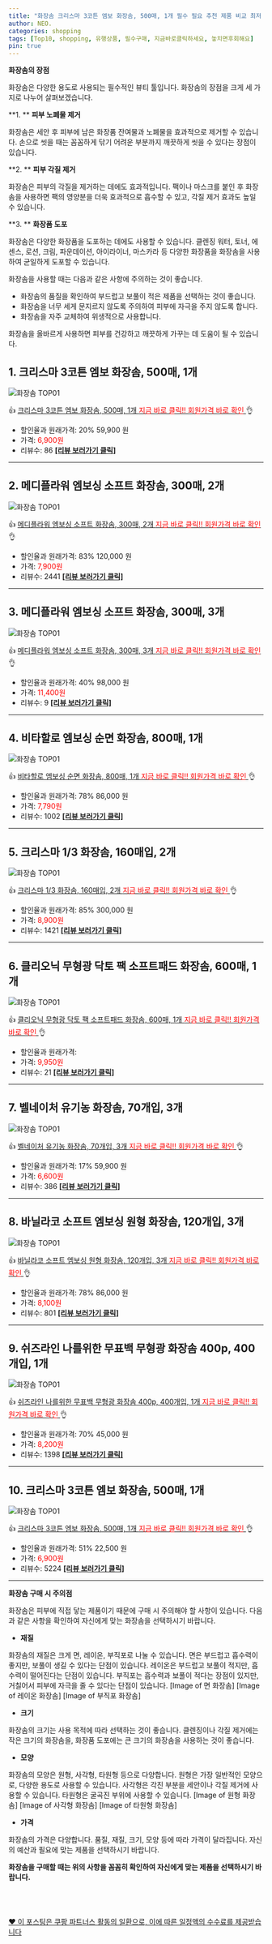 ```yaml
---
title: "화장솜 크리스마 3코튼 엠보 화장솜, 500매, 1개 필수 필요 추천 제품 비교 최저 가격 비교 장점 구매 후기 구매평"
author: NEO.
categories: shopping
tags: [Top10, shopping, 유행상품, 필수구매, 지금바로클릭하세요, 놓치면후회해요]
pin: true
---
```

**화장솜의 장점**

화장솜은 다양한 용도로 사용되는 필수적인 뷰티 툴입니다. 화장솜의 장점을 크게 세 가지로 나누어 살펴보겠습니다.

**1. ** **피부 노폐물 제거**

화장솜은 세안 후 피부에 남은 화장품 잔여물과 노폐물을 효과적으로 제거할 수 있습니다. 손으로 씻을 때는 꼼꼼하게 닦기 어려운 부분까지 깨끗하게 씻을 수 있다는 장점이 있습니다.

**2. ** **피부 각질 제거**

화장솜은 피부의 각질을 제거하는 데에도 효과적입니다. 팩이나 마스크를 붙인 후 화장솜을 사용하면 팩의 영양분을 더욱 효과적으로 흡수할 수 있고, 각질 제거 효과도 높일 수 있습니다.

**3. ** **화장품 도포**

화장솜은 다양한 화장품을 도포하는 데에도 사용할 수 있습니다. 클렌징 워터, 토너, 에센스, 로션, 크림, 파운데이션, 아이라이너, 마스카라 등 다양한 화장품을 화장솜을 사용하여 균일하게 도포할 수 있습니다.

화장솜을 사용할 때는 다음과 같은 사항에 주의하는 것이 좋습니다.

* 화장솜의 품질을 확인하여 부드럽고 보풀이 적은 제품을 선택하는 것이 좋습니다.
* 화장솜을 너무 세게 문지르지 않도록 주의하여 피부에 자극을 주지 않도록 합니다.
* 화장솜을 자주 교체하여 위생적으로 사용합니다.

화장솜을 올바르게 사용하면 피부를 건강하고 깨끗하게 가꾸는 데 도움이 될 수 있습니다.

   

## 1. 크리스마 3코튼 엠보 화장솜, 500매, 1개

![화장솜 TOP01](https://thumbnail7.coupangcdn.com/thumbnails/remote/490x490ex/image/retail/images/3600752172363909-93a070b6-05ed-4708-abaf-daf7ecb83e22.jpg)


👍 [크리스마 3코튼 엠보 화장솜, 500매, 1개 <font color=red> 지금 바로 클릭!! 회원가격 바로 확인 </font> ](https://link.coupang.com/re/AFFSDP?lptag=AF3617701&subid=GithubCoopas&pageKey=109007633&traceid=V0-153&itemId=329799699&vendorItemId=3809024389) 👌 


- 할인율과 원래가격: 20%  59,900   원
- 가격: <span style='color:red'>6,900원</span>
- 리뷰수: 86  [**[리뷰 보러가기 클릭]**](https://link.coupang.com/re/AFFSDP?lptag=AF3617701&subid=GithubCoopas&pageKey=109007633&traceid=V0-153&itemId=329799699&vendorItemId=3809024389)

---


   

## 2. 메디플라워 엠보싱 소프트 화장솜, 300매, 2개

![화장솜 TOP01](https://thumbnail10.coupangcdn.com/thumbnails/remote/490x490ex/image/retail/images/3832912359303492-4f0b8445-87f5-40d4-b3b3-5db84f4ed5b7.jpg)


👍 [메디플라워 엠보싱 소프트 화장솜, 300매, 2개 <font color=red> 지금 바로 클릭!! 회원가격 바로 확인 </font> ](https://link.coupang.com/re/AFFSDP?lptag=AF3617701&subid=GithubCoopas&pageKey=1732481&traceid=V0-153&itemId=30483850&vendorItemId=3059784528) 👌 


- 할인율과 원래가격: 83%  120,000   원
- 가격: <span style='color:red'>7,900원</span>
- 리뷰수: 2441  [**[리뷰 보러가기 클릭]**](https://link.coupang.com/re/AFFSDP?lptag=AF3617701&subid=GithubCoopas&pageKey=1732481&traceid=V0-153&itemId=30483850&vendorItemId=3059784528)

---


   

## 3. 메디플라워 엠보싱 소프트 화장솜, 300매, 3개

![화장솜 TOP01](https://thumbnail8.coupangcdn.com/thumbnails/remote/490x490ex/image/retail/images/3225448533430245-609da819-7af4-4139-bfda-d3ffdd5b6cab.jpg)


👍 [메디플라워 엠보싱 소프트 화장솜, 300매, 3개 <font color=red> 지금 바로 클릭!! 회원가격 바로 확인 </font> ](https://link.coupang.com/re/AFFSDP?lptag=AF3617701&subid=GithubCoopas&pageKey=1732481&traceid=V0-153&itemId=96714113&vendorItemId=3174580187) 👌 


- 할인율과 원래가격: 40%  98,000   원
- 가격: <span style='color:red'>11,400원</span>
- 리뷰수: 9  [**[리뷰 보러가기 클릭]**](https://link.coupang.com/re/AFFSDP?lptag=AF3617701&subid=GithubCoopas&pageKey=1732481&traceid=V0-153&itemId=96714113&vendorItemId=3174580187)

---


   

## 4. 비타할로 엠보싱 순면 화장솜, 800매, 1개

![화장솜 TOP01](https://thumbnail6.coupangcdn.com/thumbnails/remote/490x490ex/image/retail/images/84798321718261-336557ae-8d9c-4f76-86ca-f7fe85cdcbec.jpg)


👍 [비타할로 엠보싱 순면 화장솜, 800매, 1개 <font color=red> 지금 바로 클릭!! 회원가격 바로 확인 </font> ](https://link.coupang.com/re/AFFSDP?lptag=AF3617701&subid=GithubCoopas&pageKey=5791056306&traceid=V0-153&itemId=9901177222&vendorItemId=77184501524) 👌 


- 할인율과 원래가격: 78%  86,000   원
- 가격: <span style='color:red'>7,790원</span>
- 리뷰수: 1002  [**[리뷰 보러가기 클릭]**](https://link.coupang.com/re/AFFSDP?lptag=AF3617701&subid=GithubCoopas&pageKey=5791056306&traceid=V0-153&itemId=9901177222&vendorItemId=77184501524)

---


   

## 5. 크리스마 1/3 화장솜, 160매입, 2개

![화장솜 TOP01](https://thumbnail10.coupangcdn.com/thumbnails/remote/490x490ex/image/retail/images/2427870595440151-6293a2fe-1f22-4048-af32-278c1251e168.jpg)


👍 [크리스마 1/3 화장솜, 160매입, 2개 <font color=red> 지금 바로 클릭!! 회원가격 바로 확인 </font> ](https://link.coupang.com/re/AFFSDP?lptag=AF3617701&subid=GithubCoopas&pageKey=1654553681&traceid=V0-153&itemId=2818826589&vendorItemId=3071121445) 👌 


- 할인율과 원래가격: 85%  300,000   원
- 가격: <span style='color:red'>8,900원</span>
- 리뷰수: 1421  [**[리뷰 보러가기 클릭]**](https://link.coupang.com/re/AFFSDP?lptag=AF3617701&subid=GithubCoopas&pageKey=1654553681&traceid=V0-153&itemId=2818826589&vendorItemId=3071121445)

---


   

## 6. 클리오닉 무형광 닥토 팩 소프트패드 화장솜, 600매, 1개

![화장솜 TOP01](https://thumbnail9.coupangcdn.com/thumbnails/remote/490x490ex/image/retail/images/2023/02/03/10/3/97f5633a-895b-472f-b741-577978e41ab9.jpg)


👍 [클리오닉 무형광 닥토 팩 소프트패드 화장솜, 600매, 1개 <font color=red> 지금 바로 클릭!! 회원가격 바로 확인 </font> ](https://link.coupang.com/re/AFFSDP?lptag=AF3617701&subid=GithubCoopas&pageKey=7109287908&traceid=V0-153&itemId=17768145770&vendorItemId=84932386381) 👌 


- 할인율과 원래가격: 
- 가격: <span style='color:red'>9,950원</span>
- 리뷰수: 21  [**[리뷰 보러가기 클릭]**](https://link.coupang.com/re/AFFSDP?lptag=AF3617701&subid=GithubCoopas&pageKey=7109287908&traceid=V0-153&itemId=17768145770&vendorItemId=84932386381)

---


   

## 7. 벨네이처 유기농 화장솜, 70개입, 3개

![화장솜 TOP01](https://thumbnail9.coupangcdn.com/thumbnails/remote/490x490ex/image/product/image/vendoritem/2018/11/27/3931685866/2cee1c8b-1d53-46e5-8de6-0a59e4d47ea8.jpg)


👍 [벨네이처 유기농 화장솜, 70개입, 3개 <font color=red> 지금 바로 클릭!! 회원가격 바로 확인 </font> ](https://link.coupang.com/re/AFFSDP?lptag=AF3617701&subid=GithubCoopas&pageKey=130372626&traceid=V0-153&itemId=383737092&vendorItemId=3931685866) 👌 


- 할인율과 원래가격: 17%  59,900   원
- 가격: <span style='color:red'>6,600원</span>
- 리뷰수: 386  [**[리뷰 보러가기 클릭]**](https://link.coupang.com/re/AFFSDP?lptag=AF3617701&subid=GithubCoopas&pageKey=130372626&traceid=V0-153&itemId=383737092&vendorItemId=3931685866)

---


   

## 8. 바닐라코 소프트 엠보싱 원형 화장솜, 120개입, 3개

![화장솜 TOP01](https://thumbnail10.coupangcdn.com/thumbnails/remote/490x490ex/image/retail/images/84235807535534-e28fae13-93a6-476b-ab3a-896bc7390870.jpg)


👍 [바닐라코 소프트 엠보싱 원형 화장솜, 120개입, 3개 <font color=red> 지금 바로 클릭!! 회원가격 바로 확인 </font> ](https://link.coupang.com/re/AFFSDP?lptag=AF3617701&subid=GithubCoopas&pageKey=7051465019&traceid=V0-153&itemId=6386274108&vendorItemId=73681292467) 👌 


- 할인율과 원래가격: 78%  86,000   원
- 가격: <span style='color:red'>8,100원</span>
- 리뷰수: 801  [**[리뷰 보러가기 클릭]**](https://link.coupang.com/re/AFFSDP?lptag=AF3617701&subid=GithubCoopas&pageKey=7051465019&traceid=V0-153&itemId=6386274108&vendorItemId=73681292467)

---


   

## 9. 쉬즈라인 나를위한 무표백 무형광 화장솜 400p, 400개입, 1개

![화장솜 TOP01](https://thumbnail6.coupangcdn.com/thumbnails/remote/490x490ex/image/retail/images/2021/03/03/11/7/63d0bb7b-adca-4935-92af-cb1c79272b4f.jpg)


👍 [쉬즈라인 나를위한 무표백 무형광 화장솜 400p, 400개입, 1개 <font color=red> 지금 바로 클릭!! 회원가격 바로 확인 </font> ](https://link.coupang.com/re/AFFSDP?lptag=AF3617701&subid=GithubCoopas&pageKey=5107659482&traceid=V0-153&itemId=6967401938&vendorItemId=74259814815) 👌 


- 할인율과 원래가격: 70%  45,000   원
- 가격: <span style='color:red'>8,200원</span>
- 리뷰수: 1398  [**[리뷰 보러가기 클릭]**](https://link.coupang.com/re/AFFSDP?lptag=AF3617701&subid=GithubCoopas&pageKey=5107659482&traceid=V0-153&itemId=6967401938&vendorItemId=74259814815)

---


   

## 10. 크리스마 3코튼 엠보 화장솜, 500매, 1개

![화장솜 TOP01](https://thumbnail7.coupangcdn.com/thumbnails/remote/490x490ex/image/retail/images/3600752172363909-93a070b6-05ed-4708-abaf-daf7ecb83e22.jpg)


👍 [크리스마 3코튼 엠보 화장솜, 500매, 1개 <font color=red> 지금 바로 클릭!! 회원가격 바로 확인 </font> ](https://link.coupang.com/re/AFFSDP?lptag=AF3617701&subid=GithubCoopas&pageKey=109007633&traceid=V0-153&itemId=329799699&vendorItemId=3809024389) 👌 


- 할인율과 원래가격: 51%  22,500   원
- 가격: <span style='color:red'>6,900원</span>
- 리뷰수: 5224  [**[리뷰 보러가기 클릭]**](https://link.coupang.com/re/AFFSDP?lptag=AF3617701&subid=GithubCoopas&pageKey=109007633&traceid=V0-153&itemId=329799699&vendorItemId=3809024389)

---
**화장솜 구매 시 주의점**

화장솜은 피부에 직접 닿는 제품이기 때문에 구매 시 주의해야 할 사항이 있습니다. 다음과 같은 사항을 확인하여 자신에게 맞는 화장솜을 선택하시기 바랍니다.

* **재질**

화장솜의 재질은 크게 면, 레이온, 부직포로 나눌 수 있습니다. 면은 부드럽고 흡수력이 좋지만, 보풀이 생길 수 있다는 단점이 있습니다. 레이온은 부드럽고 보풀이 적지만, 흡수력이 떨어진다는 단점이 있습니다. 부직포는 흡수력과 보풀이 적다는 장점이 있지만, 거칠어서 피부에 자극을 줄 수 있다는 단점이 있습니다.
[Image of 면 화장솜]
[Image of 레이온 화장솜]
[Image of 부직포 화장솜]

* **크기**

화장솜의 크기는 사용 목적에 따라 선택하는 것이 좋습니다. 클렌징이나 각질 제거에는 작은 크기의 화장솜을, 화장품 도포에는 큰 크기의 화장솜을 사용하는 것이 좋습니다.

* **모양**

화장솜의 모양은 원형, 사각형, 타원형 등으로 다양합니다. 원형은 가장 일반적인 모양으로, 다양한 용도로 사용할 수 있습니다. 사각형은 각진 부분을 세안이나 각질 제거에 사용할 수 있습니다. 타원형은 굴곡진 부위에 사용할 수 있습니다.
[Image of 원형 화장솜]
[Image of 사각형 화장솜]
[Image of 타원형 화장솜]

* **가격**

화장솜의 가격은 다양합니다. 품질, 재질, 크기, 모양 등에 따라 가격이 달라집니다. 자신의 예산과 필요에 맞는 제품을 선택하시기 바랍니다.

**화장솜을 구매할 때는 위의 사항을 꼼꼼히 확인하여 자신에게 맞는 제품을 선택하시기 바랍니다.**<br><br><br><br><br> [ ❤  이 포스팅은 쿠팡 파트너스 활동의 일환으로, 이에 따른 일정액의 수수료를 제공받습니다](https://link.coupang.com/a/bcEFyh)